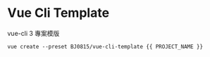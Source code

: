 # Vue Cli Template

vue-cli 3 專案模版

```script
vue create --preset BJ0815/vue-cli-template {{ PROJECT_NAME }}
```
